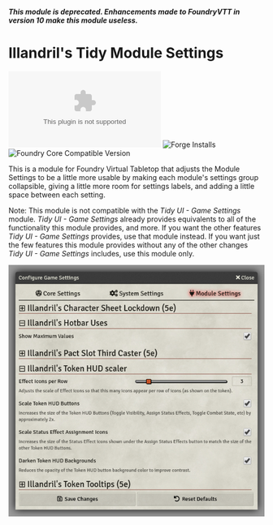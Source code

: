 ***This module is deprecated. Enhancements made to FoundryVTT in version 10 make this module useless.***

# Illandril's Tidy Module Settings
![Latest Release Download Count](https://img.shields.io/github/downloads/illandril/FoundryVTT-tidy-module-settings/latest/module.zip?color=4b0000&label=Downloads)
![Forge Installs](https://img.shields.io/badge/dynamic/json?color=4b0000&label=Forge%20Installs&query=package.installs&url=http%3A%2F%2Fforge-vtt.com%2Fapi%2Fbazaar%2Fpackage%2Fillandril-tidy-module-settings&suffix=%25)
![Foundry Core Compatible Version](https://img.shields.io/badge/dynamic/json?color=4b0000&label=Foundry%20Version&query=$.compatibleCoreVersion&url=https%3A%2F%2Fgithub.com%2Fillandril%2FFoundryVTT-tidy-module-settings%2Freleases%2Flatest%2Fdownload%2Fmodule.json)

This is a module for Foundry Virtual Tabletop that adjusts the Module Settings to be a little more usable by making each module's settings group collapsible, giving a little more room for settings labels, and adding a little space between each setting.

Note: This module is not compatible with the *Tidy UI - Game Settings* module. *Tidy UI - Game Settings* already provides equivalents to all of the functionality this module provides, and more. If you want the other features *Tidy UI - Game Settings* provides, use that module instead. If you want just the few features this module provides without any of the other changes *Tidy UI - Game Settings* includes, use this module only.

![Collapsible Module Settings for a variety of Illandril's modules](https://github.com/illandril/FoundryVTT-tidy-module-settings/raw/main/screenshots/example-a.png)
